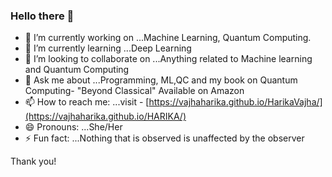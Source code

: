 ### Hello there 👋

<!--
**VAJHAHARIKA/VAJHAHARIKA** is a ✨ _special_ ✨ repository because its `README.md` (this file) appears on your GitHub profile.

Here are some ideas to get you started:-->

- 🔭 I’m currently working on ...Machine Learning, Quantum Computing.
- 🌱 I’m currently learning ...Deep Learning  
- 👯 I’m looking to collaborate on ...Anything related to Machine learning and Quantum Computing
- 💬 Ask me about ...Programming, ML,QC and my book on Quantum Computing- "Beyond Classical" Available on Amazon
- 📫 How to reach me: ...visit - [https://vajhaharika.github.io/HarikaVajha/](https://vajhaharika.github.io/HARIKA/)
- 😄 Pronouns: ...She/Her
- ⚡ Fun fact: ...Nothing that is observed is unaffected by the observer

Thank you!

